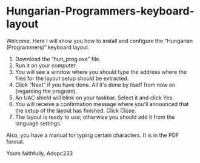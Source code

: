 # Hungarian-Programmers-keyboard-layout

Welcome. Here I will show you how to install and configure the “Hungarian (Programmers)” keyboard layout.

1. Download the “hun_prog.exe” file.
2. Run it on your computer.
3. You will see a window where you should type the address where the files for the layout setup should be extracted.
4. Click “Next” if you have done. All it's done by itself from now on (regarding the program).
5. An UAC shield will blink on your taskbar. Select it and click Yes.
6. You will receive a confirmation message where you'll announced that the setup of the layout has finished. Click Close.
7. The layout is ready to use; otherwise you should add it from the language settings.

Also, you have a manual for typing certain characters. It is in the PDF format.

Yours faithfully,
Adopc233
